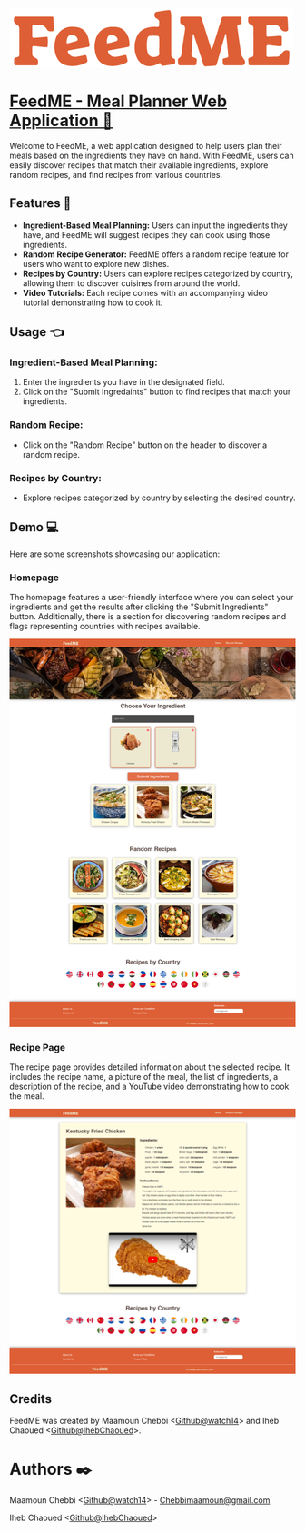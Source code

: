 ![](Pictures/logo-Orange.png)
# 

# [FeedME - Meal Planner Web Application 🥞](https://feedme-now.netlify.app)

Welcome to FeedME, a web application designed to help users plan their meals based on the ingredients they have on hand. With FeedME, users can easily discover recipes that match their available ingredients, explore random recipes, and find recipes from various countries.

## Features 🔎
- **Ingredient-Based Meal Planning:** Users can input the ingredients they have, and FeedME will suggest recipes they can cook using those ingredients.
- **Random Recipe Generator:** FeedME offers a random recipe feature for users who want to explore new dishes.
- **Recipes by Country:** Users can explore recipes categorized by country, allowing them to discover cuisines from around the world.
- **Video Tutorials:** Each recipe comes with an accompanying video tutorial demonstrating how to cook it.


## Usage 👈
### Ingredient-Based Meal Planning:
1. Enter the ingredients you have in the designated field.
2. Click on the "Submit Ingredaints" button to find recipes that match your ingredients.

### Random Recipe:
- Click on the "Random Recipe" button on the header to discover a random recipe.

### Recipes by Country:
- Explore recipes categorized by country by selecting the desired country.

## Demo 💻

Here are some screenshots showcasing our application:
### Homepage
The homepage features a user-friendly interface where you can select your ingredients and get the results after clicking the "Submit Ingredients" button. Additionally, there is a section for discovering random recipes and flags representing countries with recipes available.

![](Pictures/home_page.png)


### Recipe Page
The recipe page provides detailed information about the selected recipe. It includes the recipe name, a picture of the meal, the list of ingredients, a description of the recipe, and a YouTube video demonstrating how to cook the meal.

![](Pictures/recipe_page.png)

## Credits
FeedME was created by Maamoun Chebbi <[Github@watch14](https://github.com/watch14)> 
and Iheb Chaoued <[Github@IhebChaoued](https://github.com/IhebChaoued)>.


# Authors ✒️
Maamoun Chebbi <[Github@watch14](https://github.com/watch14)> - Chebbimaamoun@gmail.com

Iheb Chaoued <[Github@IhebChaoued](https://github.com/IhebChaoued)>